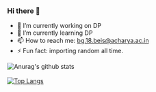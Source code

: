 ### Hi there 👋
 
- 🔭 I’m currently working on DP
- 🌱 I’m currently learning DP
- 📫 How to reach me: bg.18.beis@acharya.ac.in
- ⚡ Fun fact: importing random all time.


![Anurag's github stats](https://github-readme-stats.vercel.app/api?username=bshantherishenoy&hide=stars&show_icons=true&theme=dark)
<br>
<br>
[![Top Langs](https://github-readme-stats.vercel.app/api/top-langs/?username=bshantherishenoy&layout=compact)](https://github.com/anuraghazra/github-readme-stats)


